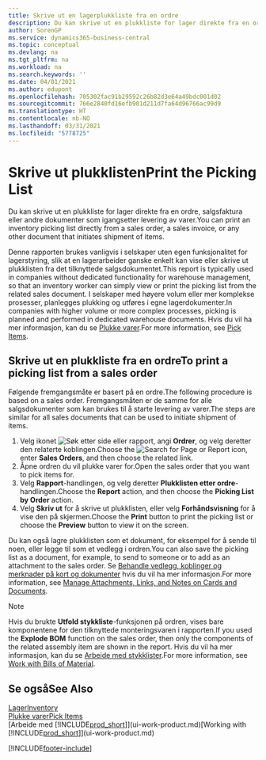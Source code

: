 ```yaml
---
title: Skrive ut en lagerplukkliste fra en ordre
description: Du kan skrive ut en plukkliste for lager direkte fra en ordre, salg, faktura og andre utgående salgsdokumenter.
author: SorenGP
ms.service: dynamics365-business-central
ms.topic: conceptual
ms.devlang: na
ms.tgt_pltfrm: na
ms.workload: na
ms.search.keywords: ''
ms.date: 04/01/2021
ms.author: edupont
ms.openlocfilehash: 705302fac91b29592c26b82d3e64a49bdc001d02
ms.sourcegitcommit: 766e2840fd16efb901d211d7fa64d96766ac99d9
ms.translationtype: HT
ms.contentlocale: nb-NO
ms.lasthandoff: 03/31/2021
ms.locfileid: "5778725"
---
```

# <a name="print-the-picking-list"></a><span data-ttu-id="6a882-103">Skrive ut plukklisten</span><span class="sxs-lookup"><span data-stu-id="6a882-103">Print the Picking List</span></span>
<span data-ttu-id="6a882-104">Du kan skrive ut en plukkliste for lager direkte fra en ordre, salgsfaktura eller andre dokumenter som igangsetter levering av varer.</span><span class="sxs-lookup"><span data-stu-id="6a882-104">You can print an inventory picking list directly from a sales order, a sales invoice, or any other document that initiates shipment of items.</span></span>

<span data-ttu-id="6a882-105">Denne rapporten brukes vanligvis i selskaper uten egen funksjonalitet for lagerstyring, slik at en lagerarbeider ganske enkelt kan vise eller skrive ut plukklisten fra det tilknyttede salgsdokumentet.</span><span class="sxs-lookup"><span data-stu-id="6a882-105">This report is typically used in companies without dedicated functionality for warehouse management, so that an inventory worker can simply view or print the picking list from the related sales document.</span></span> <span data-ttu-id="6a882-106">I selskaper med høyere volum eller mer komplekse prosesser, planlegges plukking og utføres i egne lagerdokumenter.</span><span class="sxs-lookup"><span data-stu-id="6a882-106">In companies with higher volume or more complex processes, picking is planned and performed in dedicated warehouse documents.</span></span> <span data-ttu-id="6a882-107">Hvis du vil ha mer informasjon, kan du se [Plukke varer](warehouse-pick-items.md).</span><span class="sxs-lookup"><span data-stu-id="6a882-107">For more information, see [Pick Items](warehouse-pick-items.md).</span></span>

## <a name="to-print-a-picking-list-from-a-sales-order"></a><span data-ttu-id="6a882-108">Skrive ut en plukkliste fra en ordre</span><span class="sxs-lookup"><span data-stu-id="6a882-108">To print a picking list from a sales order</span></span>  
<span data-ttu-id="6a882-109">Følgende fremgangsmåte er basert på en ordre.</span><span class="sxs-lookup"><span data-stu-id="6a882-109">The following procedure is based on a sales order.</span></span> <span data-ttu-id="6a882-110">Fremgangsmåten er de samme for alle salgsdokumenter som kan brukes til å starte levering av varer.</span><span class="sxs-lookup"><span data-stu-id="6a882-110">The steps are similar for all sales documents that can be used to initiate shipment of items.</span></span>

1. <span data-ttu-id="6a882-111">Velg ikonet ![Søk etter side eller rapport](media/ui-search/search_small.png "Ikonet Søk etter side eller rapport"), angi **Ordrer**, og velg deretter den relaterte koblingen.</span><span class="sxs-lookup"><span data-stu-id="6a882-111">Choose the ![Search for Page or Report](media/ui-search/search_small.png "Search for Page or Report icon") icon, enter **Sales Orders**, and then choose the related link.</span></span>  
2. <span data-ttu-id="6a882-112">Åpne ordren du vil plukke varer for.</span><span class="sxs-lookup"><span data-stu-id="6a882-112">Open the sales order that you want to pick items for.</span></span>  
3. <span data-ttu-id="6a882-113">Velg **Rapport**-handlingen, og velg deretter **Plukklisten etter ordre**-handlingen.</span><span class="sxs-lookup"><span data-stu-id="6a882-113">Choose the **Report** action, and then choose the **Picking List by Order** action.</span></span>  
4. <span data-ttu-id="6a882-114">Velg **Skriv ut** for å skrive ut plukklisten, eller velg **Forhåndsvisning** for å vise den på skjermen.</span><span class="sxs-lookup"><span data-stu-id="6a882-114">Choose the **Print** button to print the picking list or choose the **Preview** button to view it on the screen.</span></span>

<span data-ttu-id="6a882-115">Du kan også lagre plukklisten som et dokument, for eksempel for å sende til noen, eller legge til som et vedlegg i ordren.</span><span class="sxs-lookup"><span data-stu-id="6a882-115">You can also save the picking list as a document, for example, to send to someone or to add as an attachment to the sales order.</span></span> <span data-ttu-id="6a882-116">Se [Behandle vedlegg, koblinger og merknader på kort og dokumenter](ui-how-add-link-to-record.md) hvis du vil ha mer informasjon.</span><span class="sxs-lookup"><span data-stu-id="6a882-116">For more information, see [Manage Attachments, Links, and Notes on Cards and Documents](ui-how-add-link-to-record.md).</span></span>

> [!NOTE]
> <span data-ttu-id="6a882-117">Hvis du brukte **Utfold stykkliste**-funksjonen på ordren, vises bare komponentene for den tilknyttede monteringsvaren i rapporten.</span><span class="sxs-lookup"><span data-stu-id="6a882-117">If you used the **Explode BOM** function on the sales order, then only the components of the related assembly item are shown in the report.</span></span> <span data-ttu-id="6a882-118">Hvis du vil ha mer informasjon, kan du se [Arbeide med stykklister](inventory-how-work-BOMs.md).</span><span class="sxs-lookup"><span data-stu-id="6a882-118">For more information, see [Work with Bills of Material](inventory-how-work-BOMs.md).</span></span>

## <a name="see-also"></a><span data-ttu-id="6a882-119">Se også</span><span class="sxs-lookup"><span data-stu-id="6a882-119">See Also</span></span>  
[<span data-ttu-id="6a882-120">Lager</span><span class="sxs-lookup"><span data-stu-id="6a882-120">Inventory</span></span>](inventory-manage-inventory.md)  
[<span data-ttu-id="6a882-121">Plukke varer</span><span class="sxs-lookup"><span data-stu-id="6a882-121">Pick Items</span></span>](warehouse-pick-items.md)  
<span data-ttu-id="6a882-122">[Arbeide med [!INCLUDE[prod_short](includes/prod_short.md)]](ui-work-product.md)</span><span class="sxs-lookup"><span data-stu-id="6a882-122">[Working with [!INCLUDE[prod_short](includes/prod_short.md)]](ui-work-product.md)</span></span>   


[!INCLUDE[footer-include](includes/footer-banner.md)]